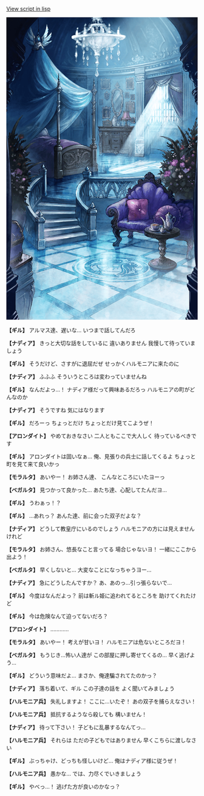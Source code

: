 [View script in lisp](../scripts/100502051.txt)

![400_angel_castle_room.png](../images/backgrounds/400_angel_castle_room.png)

**【ギル】**
アルマス達、遅いな…
いつまで話してんだろ

**【ナディア】**
きっと大切な話をしているに
違いありません
我慢して待っていましょう

**【ギル】**
そうだけど、さすがに退屈だぜ
せっかくハルモニアに来たのに

**【ナディア】**
ふふふ
そういうところは変わっていませんね

**【ギル】**
なんだよっ…！
ナディア様だって興味あるだろっ
ハルモニアの町がどんなのか

**【ナディア】**
そうですね
気にはなります

**【ギル】**
だろーっ
ちょっとだけ
ちょっとだけ見てこようぜ！

**【アロンダイト】**
やめておきなさい
二人ともここで大人しく
待っているべきです

**【ギル】**
アロンダイトは固いなぁ…
俺、見張りの兵士に話してくるよ
ちょっと町を見て来て良いかっ

**【モラルタ】**
あいやー！
お姉さん達、
こんなところにいたヨーっ

**【ベガルタ】**
見つかって良かった…
あたち達、心配してたんだヨ…

**【ギル】**
うわぁっ！？

**【ギル】**
…あれっ？
あんた達、前に会った双子だよな？

**【ナディア】**
どうして教皇庁にいるのでしょう
ハルモニアの方には見えませんけれど

**【モラルタ】**
お姉さん、悠長なこと言ってる
場合じゃないヨ！
一緒にここから出よう！

**【ベガルタ】**
早くしないと…
大変なことになっちゃうヨー…

**【ナディア】**
急にどうしたんですか？
あ、あのっ…引っ張らないで…

**【ギル】**
今度はなんだよっ？
前は斬ル姫に追われてるところを
助けてくれたけど

**【ギル】**
今は危険なんて迫ってないだろ？

**【アロンダイト】**
…………

**【モラルタ】**
あいやー！
考えが甘いヨ！
ハルモニアは危ないところだヨ！

**【ベガルタ】**
もうじき…怖い人達が
この部屋に押し寄せてくるの…
早く逃げよう…

**【ギル】**
どういう意味だよ…
まさか、俺達騙されてたのかっ？

**【ナディア】**
落ち着いて、ギル
この子達の話を
よく聞いてみましょう

**【ハルモニア兵】**
失礼しますよ！
ここに…いたぞ！
あの双子を捕らえなさい！

**【ハルモニア兵】**
抵抗するようなら殺しても
構いません！

**【ナディア】**
待って下さい！
子どもに乱暴するなんてっ…

**【ハルモニア兵】**
それらは
ただの子どもではありません
早くこちらに渡しなさい

**【ギル】**
ぶっちゃけ、どっちも怪しいけど…
俺はナディア様に従うぜ！

**【ハルモニア兵】**
愚かな…
では、力尽くでいきましょう

**【ギル】**
やべっ…！
逃げた方が良いのかなっ？
